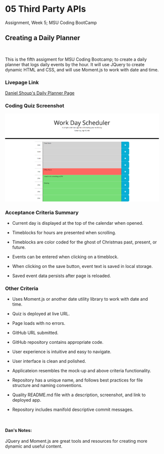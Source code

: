 # 05 Third Party APIs
Assignment, Week 5; MSU Coding BootCamp

## Creating a Daily Planner

​

This is the fifth assigment for MSU Coding Bootcamp; to create a daily planner that logs daily events by the hour. It will use JQuery to create dynamic HTML and CSS, and will use Moment.js to work with date and time.

### Livepage Link
[Daniel Shoup's Daily Planner Page](https://danshoup.github.io/daily_planner/)

### Coding Quiz Screenshot

![Application Screen Shot](./assets/images/tempScreenshot.png)

### Acceptance Criteria Summary

- Current day is displayed at the top of the calendar when opened.

- Timeblocks for hours are presented when scrolling.

- Timeblocks are color coded for the ghost of Christmas past, present, or future.

- Events can be entered when clicking on a timeblock.

- When clicking on the save button, event text is saved in local storage.

- Saved event data persists after page is reloaded. 

### Other Criteria


- Uses Moment.js or another date utility library to work with date and time.

- Quiz is deployed at live URL.

- Page loads with no errors.

- GitHub URL submitted.

- GitHub repository contains appropriate code.

- User experience is intuitive and easy to navigate.

- User interface is clean and polished.

- Applicateion resembles the mock-up and above criteria functionality.

- Repository has a unique name, and follows best practices for file structure and naming conventions.

- Quality README.md file with a description, screenshot, and link to deployed app.

- Repository includes manifold descriptive commit messages.

​

#### Dan's Notes:

JQuery and Moment.js are great tools and resources for creating more dynamic and useful content.  
